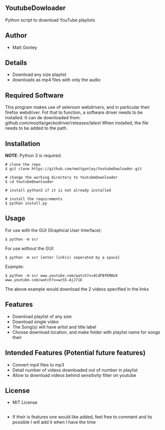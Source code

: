 ## YoutubeDowloader
Python script to download YouTube playlists

## Author
* Matt Gonley

## Details
* Download any size playlist
* downloads as mp4 files with only the audio

## Required Software
This program makes use of selenium webdrivers, and in particular their firefox webdriver.
Fot that to function, a software driver needs to be installed.
It can de downloaded from: github.com/mozilla/geckodriver/releases/latest
When installed, the file needs to be added to the path.


## Installation
**NOTE**: Python 3 is required.
```console
# clone the repo
$ git clone https://github.com/mattgonley/YoutubeDowloader.git

# change the working directory to YoutubeDownloader
$ cd YoutubeDownloader

# install python3 if it is not already installed

# install the requirements
$ python install.py
```

## Usage
For use with the GUI (Graphical User Interface):
```console
$ python -m scr
```
For use without the GUI:
```console
$ python -m scr [enter link(s) seperated by a space]
```
Example:
```
$ python -m scr www.youtube.com/watch?v=4CdFBfKMAU4 www.youtube.com/watch?v=wzS5-AjJ71E
```
The above example would download the 2 videos specified in the links


## Features
* Download playlist of any size
* Download single video
* The Song(s) will have artist and title label
* Choose download location, and make folder with playlist name for songs their

## Intended Features (Potential future features)
* Convert mp4 files to mp3
* Detail number of videos downloaded out of number in playlist
* Allow to download videos behind sensitivity filter on youtube

## License
* MIT License 

##
* If their is features one would like added, feel free to comment and its possible I will add it when I have the time
